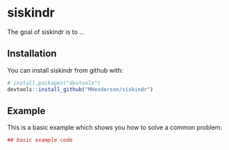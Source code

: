 
<!-- README.md is generated from README.Rmd. Please edit that file -->
siskindr
========

The goal of siskindr is to ...

Installation
------------

You can install siskindr from github with:

``` r
# install.packages("devtools")
devtools::install_github("MHenderson/siskindr")
```

Example
-------

This is a basic example which shows you how to solve a common problem:

``` r
## basic example code
```
